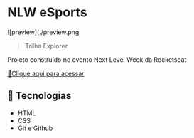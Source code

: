 # NLW eSports

![preview](./preview.png

> Trilha Explorer

Projeto construído no evento Next Level Week da Rocketseat

[🔗Clique aqui para acessar](https://alvaro-18.github.io/NLW-eSports/)

## 🧰 Tecnologias
- HTML
- CSS
- Git e Github
